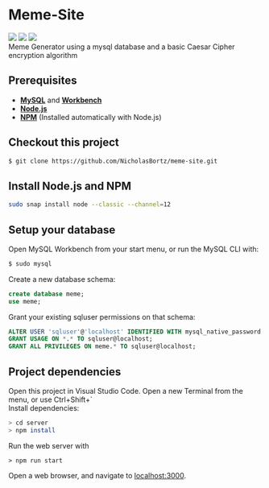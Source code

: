 # Meme-Site
![](https://img.shields.io/github/repo-size/NicholasBortz/meme-site)
![](https://img.shields.io/github/contributors/NicholasBortz/meme-site)
![](https://img.shields.io/github/last-commit/NicholasBortz/meme-site)
<br>Meme Generator using a mysql database and a basic Caesar Cipher encryption algorithm

## Prerequisites
* [**MySQL**](https://www.mysql.com/downloads/) and [**Workbench**](https://www.linuxhelp.com/how-to-install-mysql-workbench-on-linux-mint-18-03)
* [**Node.js**](https://nodejs.org/en/download/package-manager/)
* [**NPM**](https://www.npmjs.com/get-npm) (Installed automatically with Node.js)

## Checkout this project
```bash
$ git clone https://github.com/NicholasBortz/meme-site.git
```

## Install Node.js and NPM
```bash
sudo snap install node --classic --channel=12
```

## Setup your database
Open MySQL Workbench from your start menu, or run the MySQL CLI with:
```bash
$ sudo mysql
``` 
Create a new database schema:
```sql
create database meme; 
use meme;
```
Grant your existing sqluser permissions on that schema:
```sql
ALTER USER 'sqluser'@'localhost' IDENTIFIED WITH mysql_native_password BY 'sqluserpw';
GRANT USAGE ON *.* TO sqluser@localhost;
GRANT ALL PRIVILEGES ON meme.* TO sqluser@localhost;
```

## Project dependencies
Open this project in Visual Studio Code. Open a new Terminal from the menu, or use Ctrl+Shift+`  
Install dependencies:
```bash
> cd server
> npm install
```
Run the web server with 
```
> npm run start
```
Open a web browser, and navigate to [localhost:3000](http://localhost:3000/).
